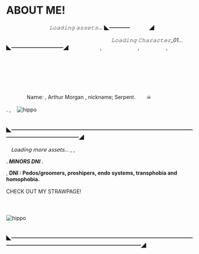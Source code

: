 # ABOUT ME!
ㅤㅤㅤㅤㅤㅤㅤㅤㅤ*𝙻𝚘𝚊𝚍𝚒𝚗𝚐 𝚊𝚜𝚜𝚎𝚝𝚜...* ◣━━━━ㅤㅤㅤㅤ◢


ㅤㅤㅤㅤㅤㅤㅤㅤㅤㅤㅤㅤㅤㅤㅤㅤㅤㅤㅤㅤㅤㅤ*𝙻𝚘𝚊𝚍𝚒𝚗𝚐 𝙲𝚑𝚊𝚛𝚊𝚌𝚝𝚎𝚛_01...*
ㅤ◣━━━━━━━━━━◢
ㅤㅤㅤㅤㅤㅤ
,ㅤ
ㅤㅤㅤㅤㅤㅤ
,ㅤ
ㅤㅤㅤㅤ
,ㅤ
ㅤㅤㅤㅤㅤㅤㅤㅤ
ㅤㅤㅤㅤㅤㅤㅤㅤㅤㅤㅤㅤㅤㅤㅤㅤㅤㅤㅤㅤㅤㅤㅤㅤㅤㅤㅤㅤㅤㅤㅤㅤㅤㅤㅤㅤㅤㅤㅤㅤㅤㅤㅤㅤㅤㅤㅤㅤㅤㅤㅤㅤㅤㅤㅤㅤㅤㅤㅤㅤㅤㅤㅤㅤㅤㅤㅤㅤㅤ
ㅤㅤㅤㅤㅤㅤㅤㅤㅤㅤㅤ
ㅤㅤㅤㅤㅤㅤㅤㅤㅤㅤㅤㅤㅤㅤㅤㅤㅤㅤㅤㅤㅤㅤㅤㅤㅤㅤㅤㅤㅤㅤㅤㅤㅤㅤㅤ
ㅤㅤㅤㅤㅤㅤㅤㅤㅤㅤㅤ
ㅤㅤㅤㅤㅤㅤㅤㅤㅤㅤㅤㅤㅤㅤㅤㅤㅤㅤㅤㅤㅤㅤ
ㅤㅤㅤㅤㅤㅤㅤㅤㅤㅤㅤ

ㅤㅤㅤㅤ 𝖭𝖺𝗆𝖾: , Arthur Morgan , nickname; Serpent.ㅤㅤ ☠

.
,
ㅤ![hippo](https://i.pinimg.com/originals/47/09/75/470975f6255df5edfc7c157d6f13ed20.gif)





ㅤㅤㅤㅤㅤㅤㅤㅤㅤㅤㅤㅤㅤㅤ    ㅤㅤㅤㅤㅤㅤㅤㅤㅤㅤㅤㅤㅤㅤㅤㅤ◣━━━━━━━━━━━━━━━━━━━━━━━━━━━━━━━━━━━━━━━━━━━━━━━━━◢

ㅤ*𝖫𝗈𝖺𝖽𝗂𝗇𝗀 𝗆𝗈𝗋𝖾 𝖺𝗌𝗌𝖾𝗍𝗌...* ,
,

***. MINORS DNI .***

, **DNI :  Pedos/groomers, proshipers, endo systems, transphobia and homophobia.**



CHECK OUT MY STRAWPAGE!
ㅤㅤㅤㅤㅤㅤㅤㅤㅤㅤㅤ
ㅤㅤㅤㅤㅤㅤㅤㅤㅤㅤㅤ
ㅤㅤㅤㅤㅤㅤㅤㅤㅤㅤㅤ
ㅤㅤㅤㅤㅤㅤㅤㅤㅤㅤㅤ
ㅤㅤㅤㅤㅤㅤㅤㅤㅤㅤㅤ
ㅤㅤㅤㅤㅤㅤㅤㅤㅤㅤㅤ
ㅤㅤㅤㅤㅤㅤㅤㅤㅤㅤㅤ
ㅤㅤㅤㅤㅤㅤㅤㅤㅤㅤㅤ



![hippo](https://i.pinimg.com/originals/57/a4/b2/57a4b281c548fc0840290d359679374b.gif)




ㅤㅤㅤㅤㅤㅤㅤㅤㅤㅤㅤㅤㅤㅤ    ㅤㅤㅤㅤㅤㅤㅤㅤㅤㅤㅤㅤㅤㅤㅤㅤ◣━━━━━━━━━━━━━━━━━━━━━━━━━━━━━━━━━━━━━━━━━━━━━━━━━━━━━━━━━━━━━◢
